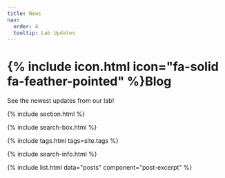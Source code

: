 ```yaml
---
title: News
nav:
  order: 4
  tooltip: Lab Updates
---
```


# {% include icon.html icon="fa-solid fa-feather-pointed" %}Blog

See the newest updates from our lab!

{% include section.html %}

{% include search-box.html %}

{% include tags.html tags=site.tags %}

{% include search-info.html %}

{% include list.html data="posts" component="post-excerpt" %}
